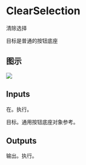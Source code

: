 # ClearSelection

清除选择

目标是普通的按钮底座

## 图示

![]($-20221218-18202509.png)

## Inputs

在。执行。

目标。通用按钮底座对象参考。 

## Outputs

输出。执行。

